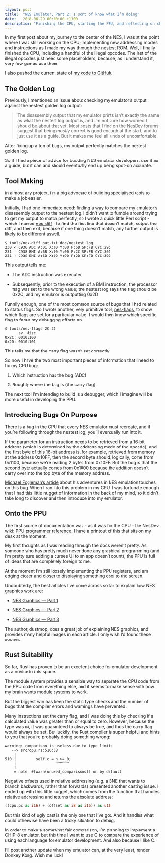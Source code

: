 ```yaml
---
layout: post
title:  "NES Emulator, Part 2: I sort of know what I’m doing"
date:   2018-06-29 00:00:00 +1100
description: "Finishing the CPU, starting the PPU, and reflecting on choosing Rust"
---
```

In my first post about my journey to the center of the NES, I was at the point where I was still working on the CPU; implementing new addressing modes and instructions as I made my way through the nestest ROM. Well, I finally finished the CPU, including a handful of the illegal opcodes. The last of the illegal opcodes just need some placeholders, because, as I understand it, very few games use them.

I also pushed the current state of [my code to GitHub](https://github.com/ltriant/nes).

## The Golden Log

Previously, I mentioned an issue about checking my emulator’s output against the nestest golden log output:

> The disassembly output that my emulator prints isn’t exactly the same as what the nestest log output is, and I’m not sure how worried I should be about that yet. Most posts that I find on the NesDev forums suggest that being *mostly* correct is good enough at the start, and to just use it as a guide. But it makes me feel all kinds of uncomfortable.

After fixing up a ton of bugs, my output perfectly matches the nestest golden log.

So if I had a piece of advice for budding NES emulator developers: use it as a guide, but it can and should eventually end up being spot-on accurate.

## Tool Making

In almost any project, I’m a big advocate of building specialised tools to make a job easier.

Initially, I had one immediate need: finding a way to compare my emulator’s disassembly output to the nestest log. I didn’t want to fumble around trying to get my output to match perfectly, so I wrote a quick little Perl script - which I named [nes-diff](https://github.com/ltriant/nes/blob/master/tools/nes-diff) - to find the first line that doesn’t match, output the diff, and then exit, because if one thing doesn’t match, any further output is likely to be different aswell.

    $ tools/nes-diff out.txt doc/nestest.log
    230 < C936 ADC A:01 X:00 Y:00 P:6D SP:FB CYC:295
    231 - C938 BMI A:6B X:00 Y:00 P:2C SP:FB CYC:301
    231 + C938 BMI A:6B X:00 Y:00 P:2D SP:FB CYC:301

This output tells me:

* The ADC instruction was executed

* Subsequently, prior to the execution of a BMI instruction, the processor flag was set to the wrong value; the nestest log says the flag should be 0x2C, and my emulator is outputting 0x2D

Funnily enough, one of the most common source of bugs that I had related to status flags. So I wrote another, very primitive tool, [nes-flags](https://github.com/ltriant/nes/blob/master/tools/nes-flags), to show which flags are set for a particular value. I would then know which specific flag to focus my debugging efforts on.

    $ tools/nes-flags 2C 2D
          sv__dizc
    0x2C: 00101100
    0x2D: 00101101

This tells me that the carry flag wasn’t set correctly.

So now I have the two most important pieces of information that I need to fix my CPU bug:

1. Which instruction has the bug (ADC)

1. Roughly where the bug is (the carry flag)

The next tool I’m intending to build is a debugger, which I imagine will be more useful in developing the PPU.

## Introducing Bugs On Purpose

There is a bug in the CPU that every NES emulator must recreate, and if you’re following through the nestest log, you’ll eventually run into it.

If the parameter for an instruction needs to be retrieved from a 16-bit address (which is determined by the addressing mode of the opcode), and the first byte of this 16-bit address is, for example, retrieved from memory at the address 0x10FF, then the second byte should, logically, come from 0x1100, because we’re reading 2 bytes from 0x10FF. But the bug is that the second byte actually comes from 0x1000 because the addition doesn’t carry over into the top byte of the memory address.

[Michael Fogleman’s article](https://medium.com/@fogleman/i-made-an-nes-emulator-here-s-what-i-learned-about-the-original-nintendo-2e078c9b28fe) about his adventures in NES emulation touches on this bug. When I ran into this problem in my CPU, I was fortunate enough that I had this little nugget of information in the back of my mind, so it didn’t take long to discover and then introduce into my emulator.

## Onto the PPU

The first source of documentation was - as it was for the CPU - the NesDev wiki: [PPU programmer reference](https://wiki.nesdev.com/w/index.php/PPU_programmer_reference). I have a printout of this that sits on my desk at the moment.

My first thoughts as I was reading through the docs weren’t pretty. As someone who has pretty much never done any graphical programming (and I’m pretty sure adding a curses UI to an app doesn’t count), the PPU is full of ideas that are completely foreign to me.

At the moment I’m still loosely implementing the PPU registers, and am edging closer and closer to displaying something cool to the screen.

Undoubtedly, the best articles I’ve come across so far to explain how NES graphics work are:

* [NES Graphics — Part 1](http://www.dustmop.io/blog/2015/04/28/nes-graphics-part-1/)

* [NES Graphics — Part 2](http://www.dustmop.io/blog/2015/06/08/nes-graphics-part-2/)

* [NES Graphics — Part 3](http://www.dustmop.io/blog/2015/12/18/nes-graphics-part-3/)

The author, dustmop, does a great job of explaining NES graphics, and provides many helpful images in each article. I only wish I’d found these sooner.

## Rust Suitability

So far, Rust has proven to be an excellent choice for emulator development as a novice in this space.

The module system provides a sensible way to separate the CPU code from the PPU code from everything else, and it seems to make sense with how my brain wants module systems to work.

But the biggest win has been the static type checks and the number of bugs that the compiler errors and warnings have prevented.

Many instructions set the carry flag, and I was doing this by checking if a calculated value was greater than or equal to zero. However, because the type was `u8`, it was guaranteed to always be true, and thus the carry flag would always be set. But luckily, the Rust compiler is super helpful and hints to you that you’re probably doing something wrong:

    warning: comparison is useless due to type limits
       --> src/cpu.rs:510:18
        |
    510 |         self.c = n >= 0;
        |                  ^^^^^^
        |
        = note: #[warn(unused_comparisons)] on by default

Negative offsets used in relative addressing (e.g. a BNE that wants to branch backwards, rather than forwards) presented another casting issue. I ended up with this little nugget, which comes from the function that handles relative addressing and returns the absolute address:

```rust
((cpu.pc as i16) + (offset as i8 as i16)) as u16
```

But this kind of ugly cast is the only one that I’ve got. And it handles what could otherwise have been a tricky situation to debug.

In order to make a somewhat fair comparison, I’m planning to implement a CHIP-8 emulator, but this time I want to use C to compare the experience of using each language for emulator development. And also because I like C.

I’ll post another update when my emulator can, at the very least, render Donkey Kong. Wish me luck!
